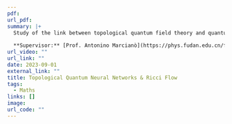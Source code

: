 ```yaml
---
pdf: 
url_pdf:
summary: |+
  Study of the link between topological quantum field theory and quantum neural networks via an (∞, n)-category of cobordisms, and exploting Ricci flow techniques for out-of-equilibrium physics in quantum gravity.
  
  **Supervisor:** [Prof. Antonino Marcianò](https://phys.fudan.edu.cn/f7/88/c7605a63368/page.htm)
url_video: ""
url_link: ""
date: 2023-09-01
external_link: ""
title: Topological Quantum Neural Networks & Ricci Flow
tags:
  - Maths
links: []
image: 
url_code: ""
---
```

